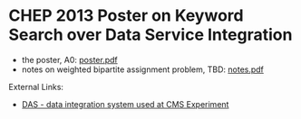 CHEP 2013 Poster on Keyword Search over Data Service Integration
==============

* the poster, A0: [poster.pdf](poster.pdf)
* notes on weighted bipartite assignment problem, TBD: [notes.pdf](handouts_on_matching/comparison.pdf)

External Links:
* [DAS - data integration system used at CMS Experiment](https://github.com/dmwm/DAS/)
